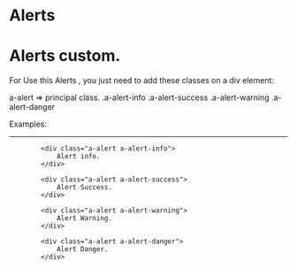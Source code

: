 # Alerts
Alerts custom.
===============

For Use this Alerts , you just need to add these classes on a div element:

a-alert => principal class.
.a-alert-info
.a-alert-success
.a-alert-warning
.a-alert-danger

Examples:
___________

            <div class="a-alert a-alert-info">
                Alert info.
            </div>
            
            <div class="a-alert a-alert-success">
                Alert Success.
            </div>
            
            <div class="a-alert a-alert-warning">
                Alert Warning.
            </div>
            
            <div class="a-alert a-alert-danger">
                Alert Danger.
            </div>
